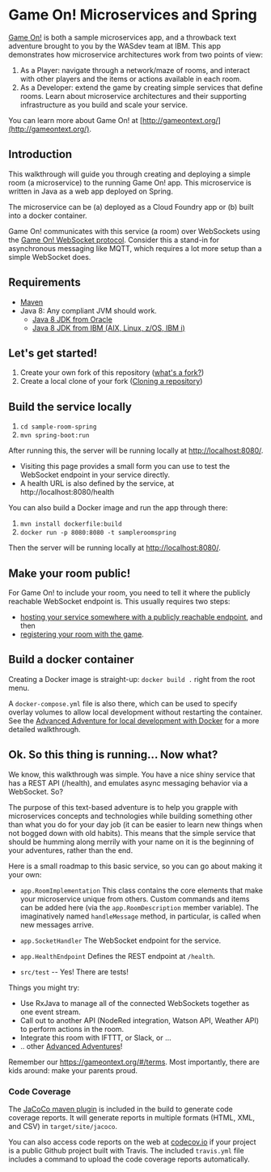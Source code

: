 # Game On! Microservices and Spring

[Game On!](https://gameontext.org/) is both a sample microservices app, and a throwback text adventure brought to you by the WASdev team at IBM. This app demonstrates how microservice architectures work from two points of view:

1. As a Player: navigate through a network/maze of rooms, and interact with other players and the items or actions available in each room.
2. As a Developer: extend the game by creating simple services that define rooms. Learn about microservice architectures and their supporting infrastructure as you build and scale your service.

You can learn more about Game On! at [http://gameontext.org/](http://gameontext.org/).

## Introduction

This walkthrough will guide you through creating and deploying a simple room (a microservice) to the running Game On! app. This microservice is written in Java as a web app deployed on Spring.

The microservice can be (a) deployed as a Cloud Foundry app or (b) built into a docker container.

Game On! communicates with this service (a room) over WebSockets using the [Game On! WebSocket protocol](https://book.gameontext.org/microservices/WebSocketProtocol.html). Consider this a stand-in for asynchronous messaging like MQTT, which requires a lot more setup than a simple WebSocket does.

## Requirements

- [Maven](https://maven.apache.org/install.html)
- Java 8: Any compliant JVM should work.
  * [Java 8 JDK from Oracle](http://www.oracle.com/technetwork/java/javase/downloads/index.html)
  * [Java 8 JDK from IBM (AIX, Linux, z/OS, IBM i)](http://www.ibm.com/developerworks/java/jdk/)

## Let's get started!

1. Create your own fork of this repository ([what's a fork?](https://help.github.com/articles/fork-a-repo/))
2. Create a local clone of your fork ([Cloning a repository](https://help.github.com/articles/cloning-a-repository/))

## Build the service locally

1. `cd sample-room-spring`
2. `mvn spring-boot:run`

After running this, the server will be running locally at [http://localhost:8080/](http://localhost:8080/).
* Visiting this page provides a small form you can use to test the WebSocket endpoint in your service directly.
* A health URL is also defined by the service, at http://localhost:8080/health

You can also build a Docker image and run the app through there:

1. `mvn install dockerfile:build`
2. `docker run -p 8080:8080 -t sampleroomspring`

Then the server will be running locally at [http://localhost:8080/](http://localhost:8080/).

## Make your room public!

For Game On! to include your room, you need to tell it where the publicly reachable WebSocket endpoint is. This usually requires two steps:

* [hosting your service somewhere with a publicly reachable endpoint](https://book.gameontext.org/walkthroughs/deployRoom.html), and then
* [registering your room with the game](https://book.gameontext.org/walkthroughs/registerRoom.html).

## Build a docker container

Creating a Docker image is straight-up: `docker build .` right from the root menu.

A `docker-compose.yml` file is also there, which can be used to specify overlay volumes to allow local development without restarting the container. See the [Advanced Adventure for local development with Docker](https://book.gameontext.org/walkthroughs/local-docker.html) for a more detailed walkthrough.

## Ok. So this thing is running... Now what?

We know, this walkthrough was simple. You have a nice shiny service that has a REST API (/health),
and emulates async messaging behavior via a WebSocket. So?

The purpose of this text-based adventure is to help you grapple with microservices concepts and technologies
while building something other than what you do for your day job (it can be easier to learn new things
when not bogged down with old habits). This means that the simple service that should be humming along
merrily with your name on it is the beginning of your adventures, rather than the end.

Here is a small roadmap to this basic service, so you can go about making it your own:

* `app.RoomImplementation`
   This class contains the core elements that make your microservice unique from others.
   Custom commands and items can be added here (via the `app.RoomDescription`
   member variable). The imaginatively named `handleMessage` method, in particular, is called
   when new messages arrive.

* `app.SocketHandler`
   The WebSocket endpoint for the service.
   
* `app.HealthEndpoint` Defines the REST endpoint at `/health`.

* `src/test` -- Yes! There are tests!

Things you might try:

* Use RxJava to manage all of the connected WebSockets together as one event stream.
* Call out to another API (NodeRed integration, Watson API, Weather API) to perform actions in the room.
* Integrate this room with IFTTT, or Slack, or ...
* .. other [Advanced Adventures](https://book.gameontext.org/walkthroughs/createMore.html)!

Remember our https://gameontext.org/#/terms. Most importantly, there are kids around: make your parents proud.

### Code Coverage

The [JaCoCo maven plugin](http://www.eclemma.org/jacoco/trunk/doc/maven.html) is included in the build to generate code coverage reports. It will generate reports in multiple formats (HTML, XML, and CSV) in `target/site/jacoco`.

You can also access code reports on the web at [codecov.io](https://codecov.io) if your project is a public Github project built with Travis. The included `travis.yml` file includes a command to upload the code coverage reports automatically.